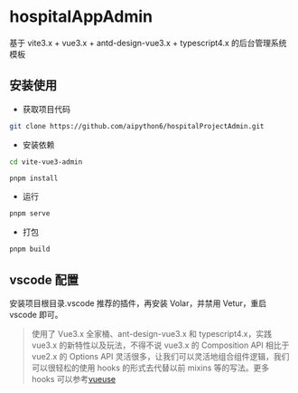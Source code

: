 # hospitalAppAdmin


基于 vite3.x + vue3.x + antd-design-vue3.x + typescript4.x 的后台管理系统模板


## 安装使用

- 获取项目代码

```bash
git clone https://github.com/aipython6/hospitalProjectAdmin.git
```

- 安装依赖

```bash
cd vite-vue3-admin

pnpm install

```

- 运行

```bash
pnpm serve
```

- 打包

```bash
pnpm build
```

## vscode 配置

安装项目根目录.vscode 推荐的插件，再安装 Volar，并禁用 Vetur，重启 vscode 即可。

> 使用了 Vue3.x 全家桶、ant-design-vue3.x 和 typescript4.x，实践 vue3.x 的新特性以及玩法，不得不说 vue3.x 的 Composition API 相比于 vue2.x 的 Options API 灵活很多，让我们可以灵活地组合组件逻辑，我们可以很轻松的使用 hooks 的形式去代替以前 mixins 等的写法。更多 hooks 可以参考[vueuse](https://vueuse.org/functions.html)

